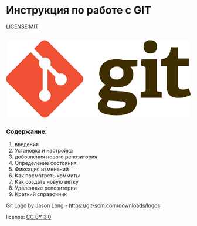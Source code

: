 # Инструкция по работе с GIT


LICENSE:[MIT](License.md)

![Git](./assets/Git.png)
---

### Содержание:

1. введения
2. Установка и настройка 
3. добовления нового репозитория 
4. Определение состояния
5. Фиксация изменений
6. Как посмотреть коммиты
7. Как создать новую ветку 
8. Удаленные репозитории
9. Краткий справочник











Git Logo by Jason Long  - https://git-scm.com/downloads/logos

license: [CC BY 3.0](https://creativecommons.org/licenses/by/3.0/)

